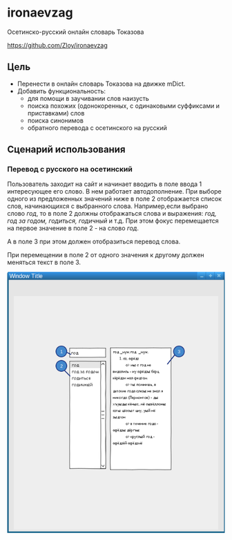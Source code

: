 # ironaevzag 

Осетинско-русский онлайн словарь Токазова

https://github.com/Zloy/ironaevzag

## Цель

* Перенести в онлайн словарь Токазова на движке mDict.
* Добавить функциональность:
  * для помощи в заучивании слов наизусть
  * поиска похожих (одонокоренных, с одинаковыми суффиксами и приставками) слов
  * поиска синонимов
  * обратного перевода с осетинского на русский

## Сценарий использования 

### Перевод с русского на осетинский

Пользователь заходит на сайт и начинает вводить в поле ввода 1 интересующее его слово. В нем работает автодополнение. При выборе одного из предложенных значений ниже в поле 2 отображается список слов, начинающихся с выбранного слова. Например,если выбрано слово _год_, то в поле 2 должны отображаться слова и выражения: _год, год за годом, годиться, годичный_ и т.д. При этом фокус перемещается на первое значение в поле 2 - на слово _год_.

А в поле 3 при этом должен отобразиться перевод слова.

При перемещении в поле 2 от одного значения к другому должен меняться текст в поле 3.

![эскиз страницы](/doc/basic_translate_sketch.png)
